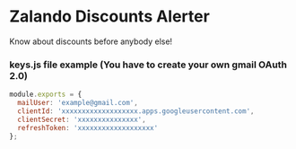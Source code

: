 # Zalando Discounts Alerter
Know about discounts before anybody else!

### keys.js file example (You have to create your own gmail OAuth 2.0)
```javascript
module.exports = {
  mailUser: 'example@gmail.com',
  clientId: 'xxxxxxxxxxxxxxxxxxx.apps.googleusercontent.com',
  clientSecret: 'xxxxxxxxxxxxxxx',
  refreshToken: 'xxxxxxxxxxxxxxxxxxx'
};
```
